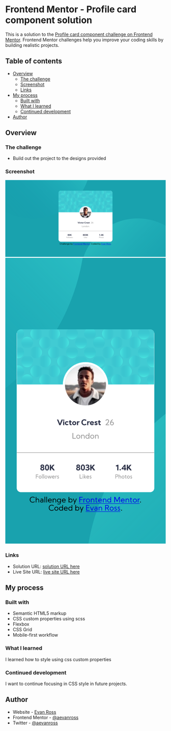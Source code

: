 # Frontend Mentor - Profile card component solution

This is a solution to the [Profile card component challenge on Frontend Mentor](https://www.frontendmentor.io/challenges/profile-card-component-cfArpWshJ). Frontend Mentor challenges help you improve your coding skills by building realistic projects. 

## Table of contents

- [Overview](#overview)
  - [The challenge](#the-challenge)
  - [Screenshot](#screenshot)
  - [Links](#links)
- [My process](#my-process)
  - [Built with](#built-with)
  - [What I learned](#what-i-learned)
  - [Continued development](#continued-development)
- [Author](#author)


## Overview

### The challenge

- Build out the project to the designs provided

### Screenshot

![Desktop](/desktop.png)
![Mobile](/mobile.png)


### Links

- Solution URL: [solution URL here](https://www.frontendmentor.io/solutions/sass-css-grid-and-flex-1tjQSeIeh)
- Live Site URL: [live site URL here](https://wonderful-roentgen-0dd96a.netlify.app/)

## My process

### Built with

- Semantic HTML5 markup
- CSS custom properties using scss
- Flexbox
- CSS Grid
- Mobile-first workflow


### What I learned

I learned how to style using css custom properties



### Continued development

I want to continue focusing in CSS style in future projects.



## Author

- Website - [Evan Ross](https://www.your-site.com)
- Frontend Mentor - [@aevanross](https://www.frontendmentor.io/profile/aevanross)
- Twitter - [@aevanross](https://www.twitter.com/aevanross)

